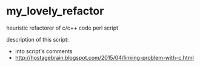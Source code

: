 # my_lovely_refactor
heuristic refactorer of c/c++ code perl script

description of this script:
- into script's comments
- http://hostagebrain.blogspot.com/2015/04/linking-problem-with-c.html
